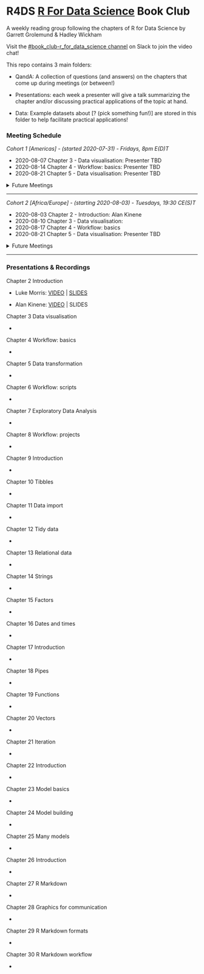 # R4DS [R For Data Science](https://r4ds.had.co.nz/) Book Club

A weekly reading group following the chapters of R for Data Science by Garrett Grolemund & Hadley Wickham

Visit the [#book_club-r_for_data_science channel](https://r4ds.io/join) on Slack to join the video chat! 

This repo contains 3 main folders:

- QandA: A collection of questions (and answers) on the chapters that come up during meetings (or between!)

- Presentations: each week a presenter will give a talk summarizing the chapter and/or discussing practical applications of the topic at hand. 

- Data: Example datasets about [? (pick something fun!)] are stored in this folder to help facilitate practical applications!

### Meeting Schedule 

*Cohort 1 [Americas] - (started 2020-07-31) - Fridays, 8pm E(D)T*

- 2020-08-07 Chapter 3 - Data visualisation: Presenter TBD
- 2020-08-14 Chapter 4 -  Workflow: basics: Presenter TBD
- 2020-08-21 Chapter 5 - Data visualisation: Presenter TBD

<details>
  <summary> Future Meetings </summary>

- 2020-08-28 Chapter 6 -  Workflow: scripts
- 2020-09-04 Chapter 7 - Exploratory Data Analysis
- 2020-09-11 Chapter 8 - Intro to Wrangling
- 2020-09-18 Chapter 9 - Tibbles

</details>
<hr>


*Cohort 2 [Africa/Europe] - (starting 2020-08-03) - Tuesdays, 19:30 CE(S)T*

- 2020-08-03 Chapter 2 - Introduction: Alan Kinene
- 2020-08-10 Chapter 3 - Data visualisation: 
- 2020-08-17 Chapter 4 -  Workflow: basics 
- 2020-08-21 Chapter 5 - Data visualisation: Presenter TBD

<details>
  <summary> Future Meetings </summary>

- 2020-08-24 Chapter 6 -  Workflow: scripts
- 2020-09-07 Chapter 7 - Exploratory Data Analysis
- 2020-09-14 Chapter 8 - Intro to Wrangling
- 2020-09-21 Chapter 9 - Tibbles

</details>
<hr>

### Presentations & Recordings

Chapter 2 Introduction 

- Luke Morris: [VIDEO](https://youtu.be/J8KHe2KAnUk) | [SLIDES](https://morrisluke.github.io/bookclub-R_for_Data_Science/Presentations/Week01/Cohort1/R4DS%20Ch%201-2%20-%20Morris.html)

- Alan Kinene: [VIDEO](https://youtu.be/M28oO5jmVQU) | SLIDES

Chapter 3 Data visualisation 

- 

Chapter 4 Workflow: basics 

- 

Chapter 5 Data transformation 

- 

Chapter 6 Workflow: scripts 

- 

Chapter 7 Exploratory Data Analysis 

- 

Chapter 8 Workflow: projects 

- 

Chapter 9 Introduction 

- 

Chapter 10 Tibbles 

- 

Chapter 11 Data import 

- 

Chapter 12 Tidy data 

- 

Chapter 13 Relational data 

- 

Chapter 14 Strings 

- 

Chapter 15 Factors 

- 

Chapter 16 Dates and times 

- 

Chapter 17 Introduction 

- 

Chapter 18 Pipes 

- 

Chapter 19 Functions 

- 

Chapter 20 Vectors 

- 

Chapter 21 Iteration 

- 

Chapter 22 Introduction 

- 

Chapter 23 Model basics 

- 

Chapter 24 Model building 

- 

Chapter 25 Many models 

- 

Chapter 26 Introduction 

- 

Chapter 27 R Markdown 

- 

Chapter 28 Graphics for communication 

- 

Chapter 29 R Markdown formats 

- 

Chapter 30 R Markdown workflow 

- 
